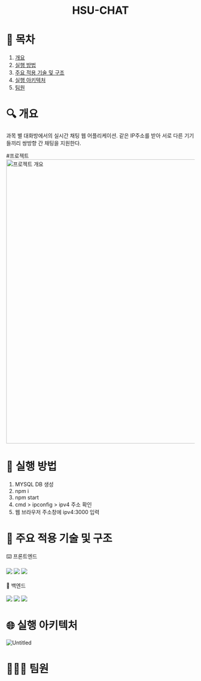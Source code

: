 # <div align="center">HSU-CHAT

# 📄 목차
1. [개요](#개요)<br>
2. [실행 방법](#실행방법)<br>
3. [주요 적용 기술 및 구조](#주요적용기술및구조)<br>
4. [실행 아키텍처](#실행아키텍처)<br>
5. [팀원](#팀원)<br>
    
# 🔍 개요
과목 별 대화방에서의 실시간 채팅 웹 어플리케이션. 같은 IP주소를 받아 서로 다른 기기들끼리 쌍방향 간 채팅을 지원한다. 
    
#프로젝트 
<img width="757" alt="프로젝트 개요" src="https://github.com/gitnameismine/Capstone2023/assets/118046196/f5cc6cd7-b652-4594-8a7e-bdfeae46fd83">

# 📁 실행 방법
1. MYSQL DB 생성<br>
2. npm i<br>
3. npm start<br>
4. cmd > ipconfig > ipv4 주소 확인<br>
5. 웹 브라우저 주소창에 ipv4:3000 입력<br>

# 🔗 주요 적용 기술 및 구조
⌨️ 프론트엔드<br><br> <img src="https://img.shields.io/badge/html5-E34F26?style=for-the-badge&logo=html5&logoColor=white"> <img src="https://img.shields.io/badge/css-1572B6?style=for-the-badge&logo=css3&logoColor=white">  <img src="https://img.shields.io/badge/javascript-F7DF1E?style=for-the-badge&logo=javascript&logoColor=black"> <br><br>
📡 백엔드<br><br>  <img src="https://img.shields.io/badge/javascript-F7DF1E?style=for-the-badge&logo=javascript&logoColor=black"> <img src="https://img.shields.io/badge/node.js-339933?style=for-the-badge&logo=Node.js&logoColor=white"> <img src="https://img.shields.io/badge/mysql-4479A1?style=for-the-badge&logo=mysql&logoColor=white"> 
    
# 🌐 실행 아키텍처
![Untitled](https://user-images.githubusercontent.com/84308554/152974072-3e5480e7-f519-42a9-864f-9a4750256d51.png)

# 👨🏻‍💻 팀원
